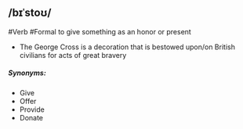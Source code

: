 ## /bɪˈstoʊ/
#Verb  #Formal
to give something as an honor or present

- The George Cross is a decoration that is bestowed upon/on British civilians for acts of great bravery

##### Synonyms:
- Give
- Offer
- Provide
- Donate
